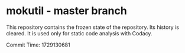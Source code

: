 # mokutil - master branch

This repository contains the frozen state of the repository.
Its history is cleared. It is used only for static code
analysis with Codacy.

Commit Time: 1729130681